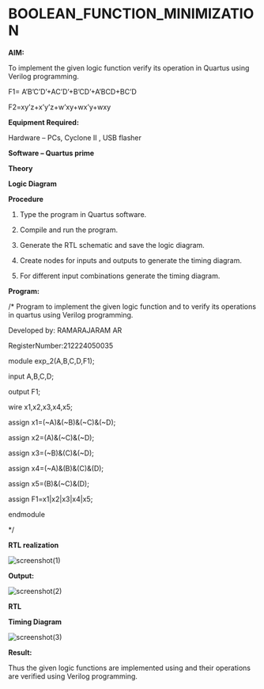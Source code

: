 # BOOLEAN_FUNCTION_MINIMIZATION

**AIM:**

To implement the given logic function verify its operation in Quartus using Verilog programming.

F1= A’B’C’D’+AC’D’+B’CD’+A’BCD+BC’D 

F2=xy’z+x’y’z+w’xy+wx’y+wxy

**Equipment Required:**

Hardware – PCs, Cyclone II , USB flasher

**Software – Quartus prime**

**Theory**

**Logic Diagram**

**Procedure**

1.	Type the program in Quartus software.

2.	Compile and run the program.

3.	Generate the RTL schematic and save the logic diagram.

4.	Create nodes for inputs and outputs to generate the timing diagram.

5.	For different input combinations generate the timing diagram.


**Program:**

/* Program to implement the given logic function and to verify its operations in quartus using Verilog programming. 

Developed by: RAMARAJARAM AR

RegisterNumber:212224050035

module exp_2(A,B,C,D,F1);
 
 input A,B,C,D;
 
 output F1;
 
 wire x1,x2,x3,x4,x5;
 
 assign x1=(~A)&(~B)&(~C)&(~D);
 
 assign x2=(A)&(~C)&(~D);
 
 assign x3=(~B)&(C)&(~D);
 
 assign x4=(~A)&(B)&(C)&(D);
 
 assign x5=(B)&(~C)&(D);
 
 assign F1=x1|x2|x3|x4|x5;
 
 endmodule

*/



**RTL realization**

![screenshot(1)](https://github.com/user-attachments/assets/69050508-57ce-4e1a-82aa-c7864c26e4bc)


**Output:**

![screenshot(2)](https://github.com/user-attachments/assets/43304971-04b9-409f-9834-2bdcf6a98bf6)


**RTL**

**Timing Diagram**

![screenshot(3)](https://github.com/user-attachments/assets/f2b69ab2-bb9d-4716-b9f3-3192dec5ac52)


**Result:**

Thus the given logic functions are implemented using and their operations are verified using Verilog programming.

